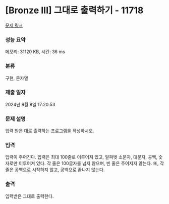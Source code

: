 # [Bronze III] 그대로 출력하기 - 11718 

[문제 링크](https://www.acmicpc.net/problem/11718) 

### 성능 요약

메모리: 31120 KB, 시간: 36 ms

### 분류

구현, 문자열

### 제출 일자

2024년 9월 8일 17:20:53

### 문제 설명

<p>입력 받은 대로 출력하는 프로그램을 작성하시오.</p>

### 입력 

 <p>입력이 주어진다. 입력은 최대 100줄로 이루어져 있고, 알파벳 소문자, 대문자, 공백, 숫자로만 이루어져 있다. 각 줄은 100글자를 넘지 않으며, 빈 줄은 주어지지 않는다. 또, 각 줄은 공백으로 시작하지 않고, 공백으로 끝나지 않는다.</p>

### 출력 

 <p>입력받은 그대로 출력한다.</p>

